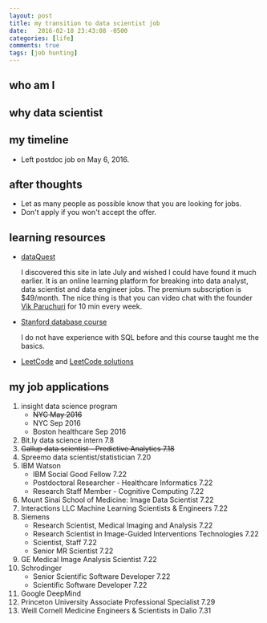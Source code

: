 ```yaml
---
layout: post
title: my transition to data scientist job 
date:   2016-02-18 23:43:08 -0500
categories: [life]
comments: true
tags: [job hunting]
---
```


## who am I 

## why data scientist

## my timeline 

* Left postdoc job on May 6, 2016.

## after thoughts

* Let as many people as possible know that you are looking for jobs.
* Don't apply if you won't accept the offer. 

## learning resources

* [dataQuest](https://www.dataquest.io)
    
    I discovered this site in late July and wished I could have found it much earlier. 
    It is an online learning platform for breaking into data analyst, data scientist and data engineer jobs. The premium subscription is $49/month. 
    The nice thing is that you can video chat with the founder [Vik Paruchuri](http://www.vikparuchuri.com) for 10 min every week.
* [Stanford database course](https://lagunita.stanford.edu/courses/DB/2014/SelfPaced/about)

    I do not have experience with SQL before and this course taught me the basics.
* [LeetCode](https://leetcode.com) and [LeetCode solutions](https://lefttree.gitbooks.io/leetcode-categories/content/index.html)

## my job applications 

1. insight data science program
    * ~~NYC May 2016~~ 
    * NYC Sep 2016
    * Boston healthcare Sep 2016
2. Bit.ly data science intern  7.8
5. ~~Gallup data scientist - Predictive Analytics 7.18~~
6. Spreemo data scientist/statistician 7.20
7. IBM Watson
    * IBM Social Good Fellow 7.22
    * Postdoctoral Researcher - Healthcare Informatics 7.22
    * Research Staff Member - Cognitive Computing 7.22
11. Mount Sinai School of Medicine: Image Data Scientist 7.22
12. Interactions LLC Machine Learning Scientists & Engineers 7.22
10. Siemens 
    * Research Scientist, Medical Imaging and Analysis 7.22
    * Research Scientist in Image-Guided Interventions Technologies 7.22
    * Scientist, Staff 7.22
    * Senior MR Scientist 7.22
18. GE Medical Image Analysis Scientist 7.22
13. Schrodinger 
    * Senior Scientific Software Developer 7.22
    * Scientific Software Developer 7.22
1. Google DeepMind
1. Princeton University Associate Professional Specialist 7.29 
1. Weill Cornell Medicine Engineers & Scientists in Dalio 7.31




